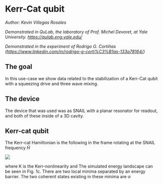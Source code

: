 # Kerr-Cat qubit
*Author: Kevin Villegas Rosales*

_Demonstrated in QuLab, the laboratory of Prof. Michel Devoret, at Yale University. https://qulab.eng.yale.edu/_

_Demonstrated in the experiment of Rodrigo G. Cortiñas (https://www.linkedin.com/in/rodrigo-g-corti%C3%B1as-133a78164/)_


## The goal

In this use-case we show data related to the stabilization of a Kerr-Cat qubit with
a squeezing drive and three wave mixing.

## The device
The device that was used was as SNAIL with a planar resonator for readout, and
both of these inside of a 3D cavity.

## Kerr-cat qubit

The Kerr-cat Hamiltonian is the following in the frame rotating at the SNAIL frequency $\hat{H}$

<img src="https://latex.codecogs.com/svg.image?\hat{H}_{cat}/\hbar=-K\hat{a}^{\dagger2}\hat{a}^{2} + \epsilon_{2}(\hat{a}^{\dagger2}+\hat{a}^2)" />

where K is the Kerr-nonlinearity and The simulated energy landscape can be seen in Fig. 1c. There are two local minima
separated by an energy barrier. The two coherent states existing in these minima are $\alpha$